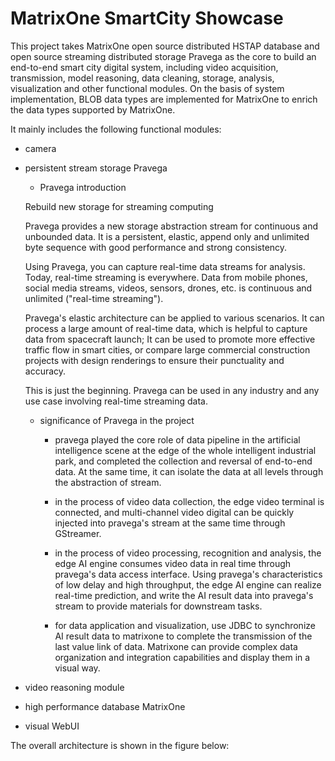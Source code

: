 # MatrixOne SmartCity Showcase

This project takes MatrixOne open source distributed HSTAP database and open source streaming distributed storage Pravega as the core to build an end-to-end smart city digital system, including video acquisition, transmission, model reasoning, data cleaning, storage, analysis, visualization and other functional modules. On the basis of system implementation, BLOB data types are implemented for MatrixOne to enrich the data types supported by MatrixOne.

It mainly includes the following functional modules:

+ camera

+ persistent stream storage Pravega

   + Pravega introduction

   Rebuild new storage for streaming computing

   Pravega provides a new storage abstraction stream for continuous and unbounded data. It is a persistent, elastic, append only and unlimited byte sequence with good performance and strong consistency.

   Using Pravega, you can capture real-time data streams for analysis. Today, real-time streaming is everywhere. Data from mobile phones, social media streams, videos, sensors, drones, etc. is continuous and unlimited ("real-time streaming").

   Pravega's elastic architecture can be applied to various scenarios. It can process a large amount of real-time data, which is helpful to capture data from spacecraft launch; It can be used to promote more effective traffic flow in smart cities, or compare large commercial construction projects with design renderings to ensure their punctuality and accuracy.

   This is just the beginning. Pravega can be used in any industry and any use case involving real-time streaming data.

   + significance of Pravega in the project

      + pravega played the core role of data pipeline in the artificial intelligence scene at the edge of the whole intelligent industrial park, and completed the collection and reversal of end-to-end data. At the same time, it can isolate the data at all levels through the abstraction of stream.

      + in the process of video data collection, the edge video terminal is connected, and multi-channel video digital can be quickly injected into pravega's stream at the same time through GStreamer.

      + in the process of video processing, recognition and analysis, the edge AI engine consumes video data in real time through pravega's data access interface. Using pravega's characteristics of low delay and high throughput, the edge AI engine can realize real-time prediction, and write the AI result data into pravega's stream to provide materials for downstream tasks.

      + for data application and visualization, use JDBC to synchronize AI result data to matrixone to complete the transmission of the last value link of data. Matrixone can provide complex data organization and integration capabilities and display them in a visual way.

+ video reasoning module

+ high performance database MatrixOne

+ visual WebUI

The overall architecture is shown in the figure below:
